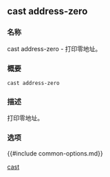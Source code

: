 ## cast address-zero

### 名称

cast address-zero - 打印零地址。

### 概要

``cast address-zero``

### 描述

打印零地址。

### 选项

{{#include common-options.md}}

[cast](./cast.md)